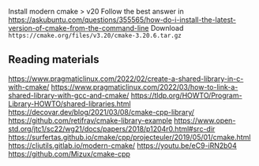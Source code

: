 Install modern cmake > v20
Follow the best answer in
https://askubuntu.com/questions/355565/how-do-i-install-the-latest-version-of-cmake-from-the-command-line
Download `https://cmake.org/files/v3.20/cmake-3.20.6.tar.gz`

## Reading materials
https://www.pragmaticlinux.com/2022/02/create-a-shared-library-in-c-with-cmake/
https://www.pragmaticlinux.com/2022/03/how-to-link-a-shared-library-with-gcc-and-cmake/
https://tldp.org/HOWTO/Program-Library-HOWTO/shared-libraries.html
https://decovar.dev/blog/2021/03/08/cmake-cpp-library/
https://github.com/retifrav/cmake-library-example
https://www.open-std.org/jtc1/sc22/wg21/docs/papers/2018/p1204r0.html#src-dir
https://surfertas.github.io/cmake/cpp/projecteuler/2019/05/01/cmake.html
https://cliutils.gitlab.io/modern-cmake/
https://youtu.be/eC9-iRN2b04
https://github.com/Mizux/cmake-cpp
